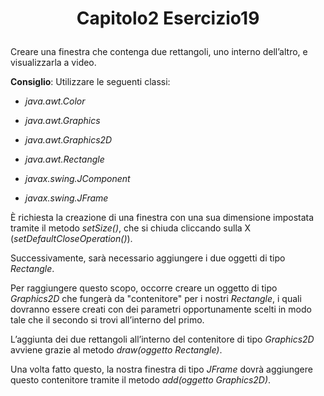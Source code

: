 # <p align="center"> Capitolo2 Esercizio19 </p>

Creare una finestra che contenga due rettangoli, uno interno dell’altro, e visualizzarla a video. <br>

**Consiglio**: Utilizzare le seguenti classi: <br>

- *java.awt.Color*

- *java.awt.Graphics*

- *java.awt.Graphics2D*

- *java.awt.Rectangle*

- *javax.swing.JComponent*

- *javax.swing.JFrame*

È richiesta la creazione di una finestra con una sua dimensione impostata tramite il metodo *setSize()*, che si chiuda cliccando sulla X (*setDefaultCloseOperation()*). <br>

Successivamente, sarà necessario aggiungere i due oggetti di tipo *Rectangle*. <br>

Per raggiungere questo scopo, occorre creare un oggetto di tipo *Graphics2D* che fungerà da "contenitore" per i nostri *Rectangle*, i quali dovranno essere creati con dei parametri opportunamente scelti in modo tale che il secondo si trovi all’interno del primo. <br>

L’aggiunta dei due rettangoli all’interno del contenitore di tipo
*Graphics2D* avviene grazie al metodo *draw(oggetto Rectangle)*. <br>

Una volta fatto questo, la nostra finestra di tipo *JFrame* dovrà aggiungere questo contenitore tramite il metodo *add(oggetto Graphics2D)*.